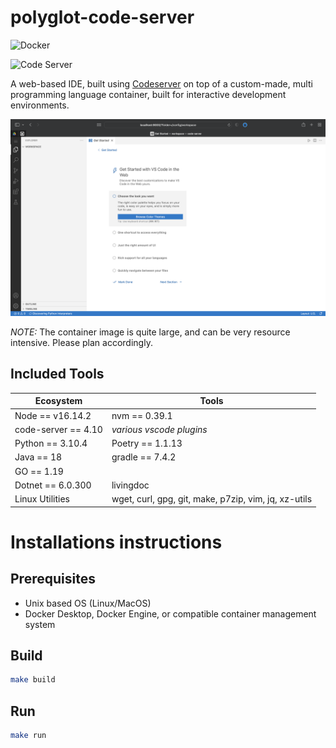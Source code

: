 # polyglot-code-server

![Docker](https://github.com/jpwhite3/polyglot-code-server/workflows/Docker/badge.svg)

![Code Server](https://img.shields.io/badge/Powered%20By-coder%2Fcode--server-blue)

A web-based IDE, built using [Codeserver](https://github.com/coder/code-server) on top of a custom-made, multi programming language container, built for interactive development environments.

![Screen shot](https://github.com/jpwhite3/polyglot-code-server/raw/main/images/screenshot.png)

_NOTE:_ The container image is quite large, and can be very resource intensive. Please plan accordingly.

## Included Tools

| Ecosystem           | Tools                                                |
| ------------------- | ---------------------------------------------------- |
| Node == v16.14.2    | nvm == 0.39.1                                        |
| code-server == 4.10 | _various vscode plugins_                             |
| Python == 3.10.4    | Poetry == 1.1.13                                     |
| Java == 18          | gradle == 7.4.2                                      |
| GO == 1.19          |                                                      |
| Dotnet == 6.0.300   | livingdoc                                            |
| Linux Utilities     | wget, curl, gpg, git, make, p7zip, vim, jq, xz-utils |

# Installations instructions

## Prerequisites

- Unix based OS (Linux/MacOS)
- Docker Desktop, Docker Engine, or compatible container management system

## Build

```bash
make build
```

## Run

```bash
make run
```
